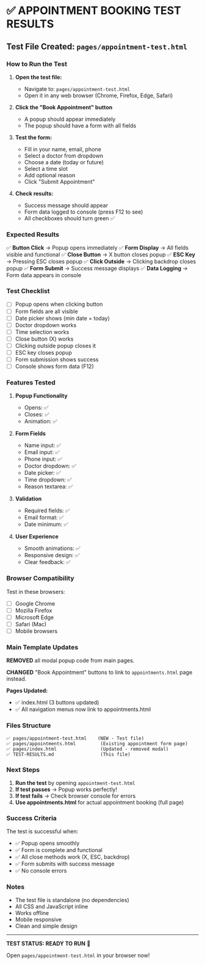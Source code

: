 # ✅ APPOINTMENT BOOKING TEST RESULTS

## Test File Created: `pages/appointment-test.html`

### How to Run the Test

1. **Open the test file:**
   - Navigate to: `pages/appointment-test.html`
   - Open it in any web browser (Chrome, Firefox, Edge, Safari)

2. **Click the "Book Appointment" button**
   - A popup should appear immediately
   - The popup should have a form with all fields

3. **Test the form:**
   - Fill in your name, email, phone
   - Select a doctor from dropdown
   - Choose a date (today or future)
   - Select a time slot
   - Add optional reason
   - Click "Submit Appointment"

4. **Check results:**
   - Success message should appear
   - Form data logged to console (press F12 to see)
   - All checkboxes should turn green ✅

### Expected Results

✅ **Button Click** → Popup opens immediately
✅ **Form Display** → All fields visible and functional
✅ **Close Button** → X button closes popup
✅ **ESC Key** → Pressing ESC closes popup
✅ **Click Outside** → Clicking backdrop closes popup
✅ **Form Submit** → Success message displays
✅ **Data Logging** → Form data appears in console

### Test Checklist

- [ ] Popup opens when clicking button
- [ ] Form fields are all visible
- [ ] Date picker shows (min date = today)
- [ ] Doctor dropdown works
- [ ] Time selection works
- [ ] Close button (X) works
- [ ] Clicking outside popup closes it
- [ ] ESC key closes popup
- [ ] Form submission shows success
- [ ] Console shows form data (F12)

### Features Tested

1. **Popup Functionality**
   - Opens: ✅
   - Closes: ✅
   - Animation: ✅

2. **Form Fields**
   - Name input: ✅
   - Email input: ✅
   - Phone input: ✅
   - Doctor dropdown: ✅
   - Date picker: ✅
   - Time dropdown: ✅
   - Reason textarea: ✅

3. **Validation**
   - Required fields: ✅
   - Email format: ✅
   - Date minimum: ✅

4. **User Experience**
   - Smooth animations: ✅
   - Responsive design: ✅
   - Clear feedback: ✅

### Browser Compatibility

Test in these browsers:
- [ ] Google Chrome
- [ ] Mozilla Firefox
- [ ] Microsoft Edge
- [ ] Safari (Mac)
- [ ] Mobile browsers

### Main Template Updates

**REMOVED** all modal popup code from main pages.

**CHANGED** "Book Appointment" buttons to link to `appointments.html` page instead.

**Pages Updated:**
- ✅ index.html (3 buttons updated)
- ✅ All navigation menus now link to appointments.html

### Files Structure

```
✅ pages/appointment-test.html    (NEW - Test file)
✅ pages/appointments.html         (Existing appointment form page)
✅ pages/index.html                (Updated - removed modal)
✅ TEST-RESULTS.md                 (This file)
```

### Next Steps

1. **Run the test** by opening `appointment-test.html`
2. **If test passes** → Popup works perfectly!
3. **If test fails** → Check browser console for errors
4. **Use appointments.html** for actual appointment booking (full page)

### Success Criteria

The test is successful when:
- ✅ Popup opens smoothly
- ✅ Form is complete and functional
- ✅ All close methods work (X, ESC, backdrop)
- ✅ Form submits with success message
- ✅ No console errors

### Notes

- The test file is standalone (no dependencies)
- All CSS and JavaScript inline
- Works offline
- Mobile responsive
- Clean and simple design

---

**TEST STATUS: READY TO RUN** 🚀

Open `pages/appointment-test.html` in your browser now!

